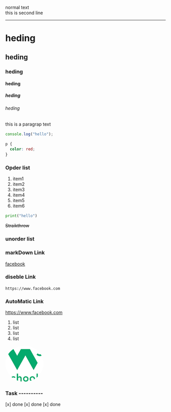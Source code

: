 <!-- markdowon tutorial -->

normal text  
this is second line

---

# heding

## heding

### heding

#### heding

##### heding

###### heding

<p>this is a paragrap text<p>

```javascript
console.log("hello");
```

```css
p {
  color: red;
}
```

### Opder list

1. item1
1. item2
1. item3
1. item4
1. item5
1. item6

```python
print("hello")
```

~~Straikthrow~~
<br>

### unorder list

### markDown Link

[facebook](https://www.facebook.com)

### diseble Link

`https://www.facebook.com`

### AutoMatic Link

https://www.facebook.com

1. list
2. list
3. list
4. list

<img src="./img/download.png" style="border-radius:50%;
position">

### Task ----------

[x] done
[x] done
[x] done
